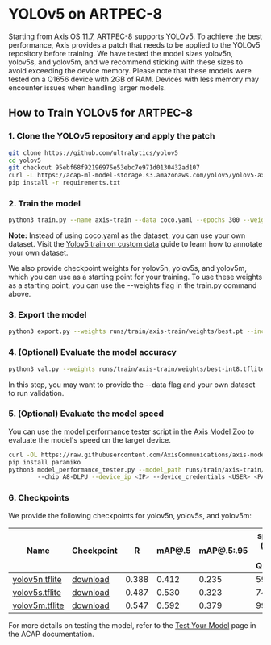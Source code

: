 # YOLOv5 on ARTPEC-8

Starting from Axis OS 11.7, ARTPEC-8 supports YOLOv5. To achieve the best performance, Axis provides a patch that needs to be applied to the YOLOv5 repository before training. We have tested the model sizes yolov5n, yolov5s, and yolov5m, and we recommend sticking with these sizes to avoid exceeding the device memory. Please note that these models were tested on a Q1656 device with 2GB of RAM. Devices with less memory may encounter issues when handling larger models.

## How to Train YOLOv5 for ARTPEC-8

### 1. Clone the YOLOv5 repository and apply the patch

```bash
git clone https://github.com/ultralytics/yolov5
cd yolov5
git checkout 95ebf68f92196975e53ebc7e971d0130432ad107
curl -L https://acap-ml-model-storage.s3.amazonaws.com/yolov5/yolov5-axis-A8.patch | git apply
pip install -r requirements.txt
```

### 2. Train the model

```bash
python3 train.py --name axis-train --data coco.yaml --epochs 300 --weights '' --cfg yolov5n.yaml  --batch-size 128
```

**Note:** Instead of using coco.yaml as the dataset, you can use your own dataset. Visit the [Yolov5 train on custom data](https://docs.ultralytics.com/yolov5/tutorials/train_custom_data/) guide to learn how to annotate your own dataset.

We also provide checkpoint weights for yolov5n, yolov5s, and yolov5m, which you can use as a starting point for your training. To use these weights as a starting point, you can use the --weights flag in the train.py command above.

### 3. Export the model

```bash
python3 export.py --weights runs/train/axis-train/weights/best.pt --include tflite --int8 --per-tensor
```

### 4. (Optional) Evaluate the model accuracy

```bash
python3 val.py --weights runs/train/axis-train/weights/best-int8.tflite
```

In this step, you may want to provide the --data flag and your own dataset to run validation.

### 5. (Optional) Evaluate the model speed

You can use the [model performance tester](https://github.com/AxisCommunications/axis-model-zoo/blob/main/scripts/model_performance_tester.py) script in the [Axis Model Zoo](https://github.com/AxisCommunications/axis-model-zoo/tree/main) to evaluate the model's speed on the target device.

```bash
curl -OL https://raw.githubusercontent.com/AxisCommunications/axis-model-zoo/main/scripts/model_performance_tester.py
pip install paramiko
python3 model_performance_tester.py --model_path runs/train/axis-train/weights/best-int8.tflite --test_duration 100 \\
        --chip A8-DLPU --device_ip <IP> --device_credentials <USER> <PASS>
```

### 6. Checkpoints

We provide the following checkpoints for yolov5n, yolov5s, and yolov5m:

|     Name       |  Checkpoint  |   R  | mAP@.5  | mAP@.5:.95 | speed (ms) on Q1656 |
|----------------|--------------|---------|---------|----------|--------------------|
| [yolov5n.tflite](https://acap-ml-model-storage.s3.amazonaws.com/yolov5/yolov5n.tflite) |  [download](https://acap-ml-model-storage.s3.amazonaws.com/yolov5/yolov5n.pt)    |  0.388  |  0.412  |   0.235  |  59.6              |
| [yolov5s.tflite](https://acap-ml-model-storage.s3.amazonaws.com/yolov5/yolov5s.tflite) |  [download](https://acap-ml-model-storage.s3.amazonaws.com/yolov5/yolov5s.pt)    |  0.487  |  0.530  |   0.323  |  74.3              |
| [yolov5m.tflite](https://acap-ml-model-storage.s3.amazonaws.com/yolov5/yolov5m.tflite) |  [download](https://acap-ml-model-storage.s3.amazonaws.com/yolov5/yolov5m.pt)    |  0.547  |  0.592  |   0.379  |  99.8              |

For more details on testing the model, refer to the [Test Your Model](https://axiscommunications.github.io/acap-documentation/docs/computer-vision-on-device/test-your-model.html) page in the ACAP documentation.
